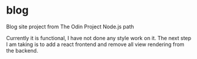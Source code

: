 # blog

Blog site project from The Odin Project Node.js path

Currently it is functional, I have not done any style work on it. The next step I am taking is to add a react frontend and remove all view rendering from the backend.